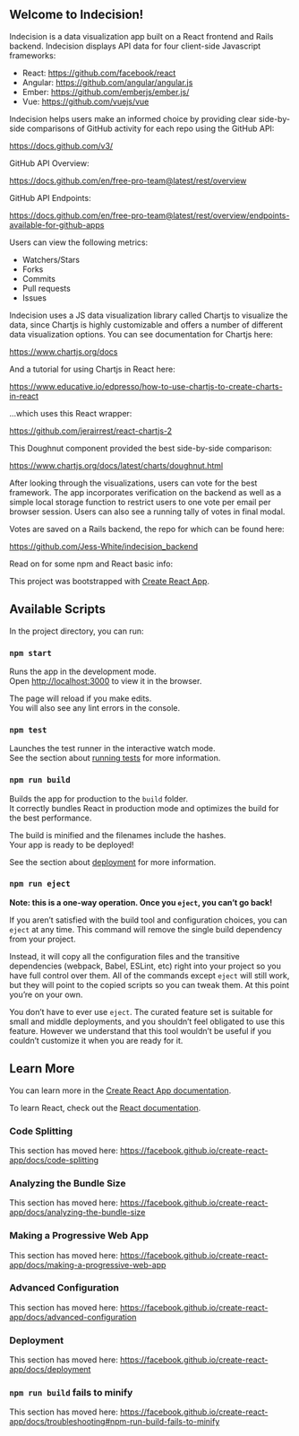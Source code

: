 ## Welcome to Indecision!

Indecision is a data visualization app built on a React frontend and Rails backend. Indecision displays API data for four client-side Javascript frameworks:

- React: https://github.com/facebook/react
- Angular: https://github.com/angular/angular.js
- Ember: https://github.com/emberjs/ember.js/
- Vue: https://github.com/vuejs/vue

Indecision helps users make an informed choice by providing clear side-by-side comparisons of GitHub activity for each repo using the GitHub API:

https://docs.github.com/v3/

GitHub API Overview:

https://docs.github.com/en/free-pro-team@latest/rest/overview

GitHub API Endpoints:

https://docs.github.com/en/free-pro-team@latest/rest/overview/endpoints-available-for-github-apps

Users can view the following metrics: 

- Watchers/Stars
- Forks
- Commits
- Pull requests
- Issues

Indecision uses a JS data visualization library called Chartjs to visualize the data, since Chartjs is highly customizable and offers a number of different data visualization options. You can see documentation for Chartjs here:

https://www.chartjs.org/docs

And a tutorial for using Chartjs in React here:

https://www.educative.io/edpresso/how-to-use-chartjs-to-create-charts-in-react

...which uses this React wrapper:

https://github.com/jerairrest/react-chartjs-2

This Doughnut component provided the best side-by-side comparison:

https://www.chartjs.org/docs/latest/charts/doughnut.html

After looking through the visualizations, users can vote for the best framework. The app incorporates verification on the backend as well as a simple local storage function to restrict users to one vote per email per browser session. Users can also see a running tally of votes in final modal. 

Votes are saved on a Rails backend, the repo for which can be found here:

https://github.com/Jess-White/indecision_backend

Read on for some npm and React basic info:

This project was bootstrapped with [Create React App](https://github.com/facebook/create-react-app).

## Available Scripts

In the project directory, you can run:

### `npm start`

Runs the app in the development mode.<br />
Open [http://localhost:3000](http://localhost:3000) to view it in the browser.

The page will reload if you make edits.<br />
You will also see any lint errors in the console.

### `npm test`

Launches the test runner in the interactive watch mode.<br />
See the section about [running tests](https://facebook.github.io/create-react-app/docs/running-tests) for more information.

### `npm run build`

Builds the app for production to the `build` folder.<br />
It correctly bundles React in production mode and optimizes the build for the best performance.

The build is minified and the filenames include the hashes.<br />
Your app is ready to be deployed!

See the section about [deployment](https://facebook.github.io/create-react-app/docs/deployment) for more information.

### `npm run eject`

**Note: this is a one-way operation. Once you `eject`, you can’t go back!**

If you aren’t satisfied with the build tool and configuration choices, you can `eject` at any time. This command will remove the single build dependency from your project.

Instead, it will copy all the configuration files and the transitive dependencies (webpack, Babel, ESLint, etc) right into your project so you have full control over them. All of the commands except `eject` will still work, but they will point to the copied scripts so you can tweak them. At this point you’re on your own.

You don’t have to ever use `eject`. The curated feature set is suitable for small and middle deployments, and you shouldn’t feel obligated to use this feature. However we understand that this tool wouldn’t be useful if you couldn’t customize it when you are ready for it.

## Learn More

You can learn more in the [Create React App documentation](https://facebook.github.io/create-react-app/docs/getting-started).

To learn React, check out the [React documentation](https://reactjs.org/).

### Code Splitting

This section has moved here: https://facebook.github.io/create-react-app/docs/code-splitting

### Analyzing the Bundle Size

This section has moved here: https://facebook.github.io/create-react-app/docs/analyzing-the-bundle-size

### Making a Progressive Web App

This section has moved here: https://facebook.github.io/create-react-app/docs/making-a-progressive-web-app

### Advanced Configuration

This section has moved here: https://facebook.github.io/create-react-app/docs/advanced-configuration

### Deployment

This section has moved here: https://facebook.github.io/create-react-app/docs/deployment

### `npm run build` fails to minify

This section has moved here: https://facebook.github.io/create-react-app/docs/troubleshooting#npm-run-build-fails-to-minify
